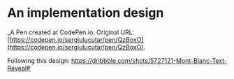 # An implementation design
 _A Pen created at CodePen.io. Original URL: [https://codepen.io/sergiulucutar/pen/QzBoxO](https://codepen.io/sergiulucutar/pen/QzBoxO).

 Following this design: https://dribbble.com/shots/5727121-Mont-Blanc-Text-Reveal#